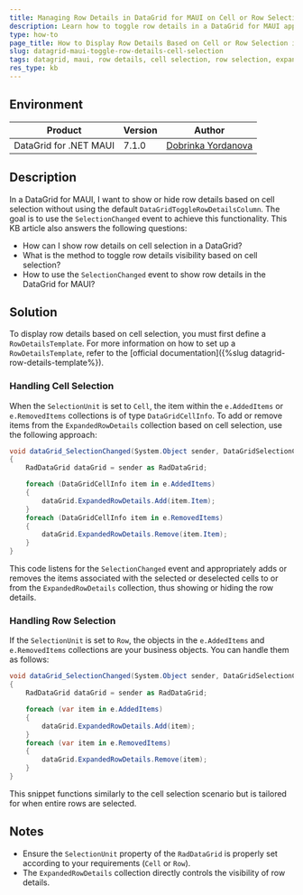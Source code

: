 ```yaml
---
title: Managing Row Details in DataGrid for MAUI on Cell or Row Selection
description: Learn how to toggle row details in a DataGrid for MAUI application based on cell or row selection.
type: how-to
page_title: How to Display Row Details Based on Cell or Row Selection in DataGrid for MAUI
slug: datagrid-maui-toggle-row-details-cell-selection
tags: datagrid, maui, row details, cell selection, row selection, expandedrowdetails, selectionchanged
res_type: kb
---
```


## Environment

| Product | Version | Author |
| --- | --- | --- |
| DataGrid for .NET MAUI | 7.1.0 | [Dobrinka Yordanova](https://www.telerik.com/blogs/author/dobrinka-yordanova) | 

## Description

In a DataGrid for MAUI, I want to show or hide row details based on cell selection without using the default `DataGridToggleRowDetailsColumn`. The goal is to use the `SelectionChanged` event to achieve this functionality. This KB article also answers the following questions:
- How can I show row details on cell selection in a DataGrid?
- What is the method to toggle row details visibility based on cell selection?
- How to use the `SelectionChanged` event to show row details in the DataGrid for MAUI?

## Solution

To display row details based on cell selection, you must first define a `RowDetailsTemplate`. For more information on how to set up a `RowDetailsTemplate`, refer to the [official documentation]({%slug datagrid-row-details-template%}).

### Handling Cell Selection

When the `SelectionUnit` is set to `Cell`, the item within the `e.AddedItems` or `e.RemovedItems` collections is of type `DataGridCellInfo`. To add or remove items from the `ExpandedRowDetails` collection based on cell selection, use the following approach:

```csharp
void dataGrid_SelectionChanged(System.Object sender, DataGridSelectionChangedEventArgs e)
{
    RadDataGrid dataGrid = sender as RadDataGrid;

    foreach (DataGridCellInfo item in e.AddedItems)
    {
        dataGrid.ExpandedRowDetails.Add(item.Item);
    }
    foreach (DataGridCellInfo item in e.RemovedItems)
    {
        dataGrid.ExpandedRowDetails.Remove(item.Item);
    }
}
```

This code listens for the `SelectionChanged` event and appropriately adds or removes the items associated with the selected or deselected cells to or from the `ExpandedRowDetails` collection, thus showing or hiding the row details.

### Handling Row Selection

If the `SelectionUnit` is set to `Row`, the objects in the `e.AddedItems` and `e.RemovedItems` collections are your business objects. You can handle them as follows:

```csharp
void dataGrid_SelectionChanged(System.Object sender, DataGridSelectionChangedEventArgs e)
{
    RadDataGrid dataGrid = sender as RadDataGrid;

    foreach (var item in e.AddedItems)
    {
        dataGrid.ExpandedRowDetails.Add(item);
    }
    foreach (var item in e.RemovedItems)
    {
        dataGrid.ExpandedRowDetails.Remove(item);
    }
}
```

This snippet functions similarly to the cell selection scenario but is tailored for when entire rows are selected.

## Notes

- Ensure the `SelectionUnit` property of the `RadDataGrid` is properly set according to your requirements (`Cell` or `Row`).
- The `ExpandedRowDetails` collection directly controls the visibility of row details.

